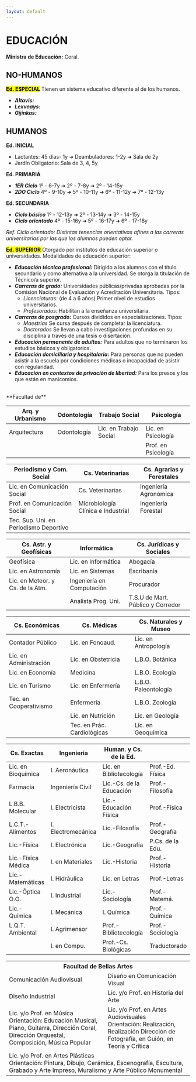 ```yaml
---
layout: default
---
```


# EDUCACIÓN

**Ministra de Educación:** Coral.

## NO-HUMANOS

**<mark>Ed. ESPECIAL</mark>**
Tienen un sistema educativo diferente al de los humanos. 
* ***Altavis:*** 
* ***Lexvoays:*** 
* ***Gijinkas:*** 

## HUMANOS

**Ed. INICIAL**  
* Lactantes: 45 días- 1y ➜ Deambuladores: 1-2y ➜ Sala de 2y  
* Jardín Obligatorio: Sala de 3, 4, 5y 

**Ed. PRIMARIA**  
* ***1ER Ciclo***  1º - 6-7y ➜ 2º - 7-8y ➜ 2º - 14-15y
* ***2DO Ciclo*** 4º - 9-10y ➜ 5º - 10-11y ➜ 6º - 11-12y ➜  7º - 12-13y

**Ed. SECUNDARIA**  
* ***Ciclo básico*** 1º - 12-13y ➜ 2º - 13-14y ➜ 3º - 14-15y  
* ***Ciclo orientado*** 4º - 15-16y ➜ 5º - 16-17y ➜ 6º - 17-18y 

*Ref. Ciclo orientado: Distintas tenencias orientativas afines a las carreras universitarias por las que los alumnos pueden optar.*

<mark> **Ed. SUPERIOR** </mark> Otorgado por institutos de educación superior o universidades. Modalidades de educación superior: 
* ***Educación técnico profesional:*** Dirigido a los alumnos con el título secundario y como alternativa a la universidad. Se otorga la titulación de Técnico/a superior. 
* ***Carreras de grado:*** Universidades públicas/privadas aprobadas por la Comisión Nacional de Evaluación y Acreditación Universitaria. Tipos:
  * *Licenciaturas:* (de 4 a 6 años) Primer nivel de estudios universitarios.
  * *Profesorados:* Habilitan a la enseñanza universitaria.
* ***Carreras de posgrado:*** Cursos divididos en especializaciones. Tipos: 
  * *Maestrías* Se cursa después de completar la licenciatura. 
  * *Doctorados* Se llevan a cabo investigaciones profundas en su disciplina a través de una tesis o disertación. 
* ***Educación permanente de adultos:*** Para adultos que no terminaron los estudios básicos y obligatorios. 
* ***Educación domiciliaria y hospitalaria:*** Para personas que no pueden asistir a la escuela por condiciones médicas o incapacidad de asistir con regularidad.
* ***Educación en contextos de privación de libertad:*** Para los presos y los que están en manicomios. 
<BR>
**Facultad de**
  
| Arq. y Urbanismo | Odontología | Trabajo Social | Psicología |
|------|------|------|------|
| Arquitectura | Odontología | Lic. en Trabajo Social | Lic. en Psicología |
||||Prof. en Psicología|

| Periodismo y Com. Social | Cs. Veterinarias | Cs. Agrarias y Forestales |
|------|------|------|
| Lic. en Comunicación Social | Cs. Veterinarias | Ingeniería Agronómica |
| Prof. en Comunicación Social | Microbiología Clínica e Industrial | Ingeniería Forestal |
| Tec. Sup. Uni. en Periodismo Deportivo| | | |

| Cs. Astr. y Geofísicas | Informática | Cs. Jurídicas y Sociales |
|------|------|------|
| Geofísica  | Lic. en Informática | Abogacía |
| Lic. en Astronomía | Lic. en Sistemas| Escribanía |
| Lic. en Meteor. y Cs. de la Atm. | Ingeniería en Computación | Procurador |
|    | Analista Prog. Uni. | T.S.U de Mart. Público y Corredor |

| Cs. Económicas | Cs. Médicas | Cs. Naturales y Museo |
|------|------|------|
| Contador Público | Lic. en Fonoaud. | Lic. en Antropología| 
| Lic. en Administración | Lic. en Obstetricia | L.B.O. Botánica| 
| Lic. en Economía| Medicina | L.B.O. Ecología| 
| Lic. en Turismo | Lic. en Enfermería | L.B.O. Paleontología | 
| Tec. en Cooperativismo | Enfermería | L.B.O. Zoología | 
| | Lic. en Nutrición | Lic. en Geología |
| | Tec. en Prác. Cardiológicas | Lic. en Geoquímica |
 
| Cs. Exactas | Ingeniería | Human. y Cs. de la Ed.||
|------|------|------|------|
| Lic. en Bioquímica | I. Aeronáutica | Lic. en Bibliotecología | Prof.-Ed. Física |
| Farmacia | Ingeniería Civil | Lic.-Cs. de la Educación | Prof.-Filosofía |
| L.B.B. Molecular | I. Electricista | Lic.-Educación Física | Prof.-Física |
| L.C.T.- Alimentos | I. Electromecánica | Lic.-Filosofía | Prof.-Geografía |
| Lic.-Física | I. Electrónica | Lic.-Geografía | P.Cs. de la Edu. |
| Lic.-Física Médica | I. en Materiales | Lic.-Historia | Prof.-Historia|
| Lic.-Matemáticas | I. Hidráulica | Lic. en Letras | Prof.-Letras |
| Lic.-Óptica O.O. | I. Industrial | Lic.-Sociología | Prof.-Matemá. |
| Lic.-Química | I. Mecánica | I. Química | Prof.-Química |
| L.Q.T. Ambiental | I. Agrimensor | Prof.-Bibliotecología  | Prof.-Sociología |
|  | I. en Compu. | Prof.-Cs. Biológicas | Traductorado |

<table> 
  <tr> 
      <th class colspan="2"> Facultad de Bellas Artes </th>
  </tr> 
  <tr><td>Comunicación Audiovisual</td> <td>Diseño en Comunicación Visual</td></tr>  
  <tr><td>Diseño Industrial</td> <td>Lic. y/o Prof. en Historia del Arte</td></tr>  
  <tr><td>Lic. y/o Prof. en Música <br>Orientación: Educación Musical, Piano, Guitarra, Dirección Coral, Dirección Orquestal, Composición, Música Popular
   </td> <td>Lic. y/o Prof. en Artes Audiovisuales <br>Orientación: Realización, Realización Dirección de Fotografía, en Guión, en Teoría y Crítica </td></tr>  
  <tr><td class colspan="2">Lic. y/o Prof. en Artes Plásticas <br>Orientación: Pintura, Dibujo, Cerámica, Escenografía, Escultura, Grabado y Arte Impreso, Muralismo y Arte Público Monumental</td></tr>    
</table> 

